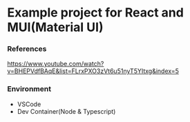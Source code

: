 # Example project for React and MUI(Material UI)

### References
https://www.youtube.com/watch?v=BHEPVdfBAqE&list=FLrxPXO3zVt6u51nyT5YItxg&index=5

### Environment

* VSCode
* Dev Container(Node & Typescript)